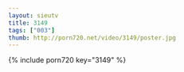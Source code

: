 ```yaml
--- 
layout: sieutv
title: 3149
tags: ["003"]
thumb: http://porn720.net/video/3149/poster.jpg
---
```

{% include porn720 key="3149" %} 
